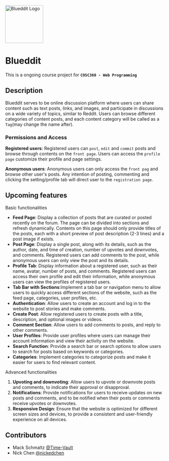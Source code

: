 <picture>
  <img src="https://user-images.githubusercontent.com/88886207/217671905-3e9c7b3d-d6de-4821-85b6-af54b38244e0.png" alt="Blueddit Logo" height="120">
</picture>

# Blueddit

This is a ongoing course project for **`COSC360 - Web Programming`**

## Description
Blueddit serves to be online discussion platform where users can share content such as text posts, links, and images, and participate in discussions on a wide variety of topics, similar to Reddit. Users can browse different categories of content posts, and each content category will be called as a `Tag`(may change the name after).

### Permissions and Access
**Registered users**: Registered users can `post`, `edit` and `commit` posts and browse through contents on the `front page`. Users can access the `profile page` customize their profile and page settings.

**Anonymous users**: Anonymous users can only access the `front pag` and browse other user's posts. Any intention of posting, commenting and clicking the setting/profile tab will direct user to the `registration page`.



## Upcoming features

Basic functionalities

- **Feed Page**: Display a collection of posts that are curated or posted recently on the forum. The page can be divided into sections and refresh dynamically. Contents on this page should only provide titles of the posts, each with a short preview of post description (2-3 lines) and a post image if exists.
- **Post Page**: Display a single post, along with its details, such as the author, date, and time of creation, number of upvotes and downvotes, and comments. Registered users can add comments to the post, while anonymous users can only view the post and its details.
- **Profile Tab**: Display information about a registered user, such as their name, avatar, number of posts, and comments. Registered users can access their own profile and edit their information, while anonymous users can view the profiles of registered users.
- **Tab Bar with Sections**:Implement a tab bar or navigation menu to allow users to quickly access different sections of the website, such as the feed page, categories, user profiles, etc.
- **Authentication**: Allow users to create an account and log in to the website to post stories and make comments.
- **Create Post**: Allow registered users to create posts with a title, description, and optional images or videos.
- **Comment Section**: Allow users to add comments to posts, and reply to other comments.
- **User Profiles**: Provide user profiles where users can manage their account information and view their activity on the website.
- **Search Function**: Provide a search bar or search options to allow users to search for posts based on keywords or categories.
- **Categories**: Implement categories to categorize posts and make it easier for users to find relevant content.

Advanced functionalities

1. **Upvoting and downvoting**: Allow users to upvote or downvote posts and comments, to indicate their approval or disapproval.
1. **Notifications**: Provide notifications for users to receive updates on new posts and comments, and to be notified when their posts or comments receive upvotes or downvotes.
1. **Responsive Design**: Ensure that the website is optimized for different screen sizes and devices, to provide a consistent and user-friendly experience on all devices.

## Contributors 

- Mack Schmaltz  [@Time-Vault](https://github.com/Time-Vault)
- Nick Chen  [@nickedchen](https://github.com/nickedchen)
